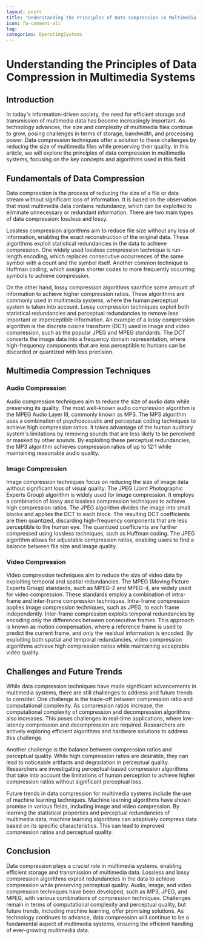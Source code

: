 ```yaml
---
layout: posts
title: "Understanding the Principles of Data Compression in Multimedia Systems"
icon: fa-comment-alt
tag:      
categories: OperatingSystems
---
```



# Understanding the Principles of Data Compression in Multimedia Systems

## Introduction

In today's information-driven society, the need for efficient storage and transmission of multimedia data has become increasingly important. As technology advances, the size and complexity of multimedia files continue to grow, posing challenges in terms of storage, bandwidth, and processing power. Data compression techniques offer a solution to these challenges by reducing the size of multimedia files while preserving their quality. In this article, we will explore the principles of data compression in multimedia systems, focusing on the key concepts and algorithms used in this field.

## Fundamentals of Data Compression

Data compression is the process of reducing the size of a file or data stream without significant loss of information. It is based on the observation that most multimedia data contains redundancy, which can be exploited to eliminate unnecessary or redundant information. There are two main types of data compression: lossless and lossy.

Lossless compression algorithms aim to reduce file size without any loss of information, enabling the exact reconstruction of the original data. These algorithms exploit statistical redundancies in the data to achieve compression. One widely used lossless compression technique is run-length encoding, which replaces consecutive occurrences of the same symbol with a count and the symbol itself. Another common technique is Huffman coding, which assigns shorter codes to more frequently occurring symbols to achieve compression.

On the other hand, lossy compression algorithms sacrifice some amount of information to achieve higher compression ratios. These algorithms are commonly used in multimedia systems, where the human perceptual system is taken into account. Lossy compression techniques exploit both statistical redundancies and perceptual redundancies to remove less important or imperceptible information. An example of a lossy compression algorithm is the discrete cosine transform (DCT) used in image and video compression, such as the popular JPEG and MPEG standards. The DCT converts the image data into a frequency domain representation, where high-frequency components that are less perceptible to humans can be discarded or quantized with less precision.

## Multimedia Compression Techniques

### Audio Compression

Audio compression techniques aim to reduce the size of audio data while preserving its quality. The most well-known audio compression algorithm is the MPEG Audio Layer III, commonly known as MP3. The MP3 algorithm uses a combination of psychoacoustic and perceptual coding techniques to achieve high compression ratios. It takes advantage of the human auditory system's limitations by removing sounds that are less likely to be perceived or masked by other sounds. By exploiting these perceptual redundancies, the MP3 algorithm achieves compression ratios of up to 12:1 while maintaining reasonable audio quality.

### Image Compression

Image compression techniques focus on reducing the size of image data without significant loss of visual quality. The JPEG (Joint Photographic Experts Group) algorithm is widely used for image compression. It employs a combination of lossy and lossless compression techniques to achieve high compression ratios. The JPEG algorithm divides the image into small blocks and applies the DCT to each block. The resulting DCT coefficients are then quantized, discarding high-frequency components that are less perceptible to the human eye. The quantized coefficients are further compressed using lossless techniques, such as Huffman coding. The JPEG algorithm allows for adjustable compression ratios, enabling users to find a balance between file size and image quality.

### Video Compression

Video compression techniques aim to reduce the size of video data by exploiting temporal and spatial redundancies. The MPEG (Moving Picture Experts Group) standards, such as MPEG-2 and MPEG-4, are widely used for video compression. These standards employ a combination of intra-frame and inter-frame compression techniques. Intra-frame compression applies image compression techniques, such as JPEG, to each frame independently. Inter-frame compression exploits temporal redundancies by encoding only the differences between consecutive frames. This approach is known as motion compensation, where a reference frame is used to predict the current frame, and only the residual information is encoded. By exploiting both spatial and temporal redundancies, video compression algorithms achieve high compression ratios while maintaining acceptable video quality.

## Challenges and Future Trends

While data compression techniques have made significant advancements in multimedia systems, there are still challenges to address and future trends to consider. One challenge is the trade-off between compression ratio and computational complexity. As compression ratios increase, the computational complexity of compression and decompression algorithms also increases. This poses challenges in real-time applications, where low-latency compression and decompression are required. Researchers are actively exploring efficient algorithms and hardware solutions to address this challenge.

Another challenge is the balance between compression ratios and perceptual quality. While high compression ratios are desirable, they can lead to noticeable artifacts and degradation in perceptual quality. Researchers are investigating perceptual-based compression algorithms that take into account the limitations of human perception to achieve higher compression ratios without significant perceptual loss.

Future trends in data compression for multimedia systems include the use of machine learning techniques. Machine learning algorithms have shown promise in various fields, including image and video compression. By learning the statistical properties and perceptual redundancies of multimedia data, machine learning algorithms can adaptively compress data based on its specific characteristics. This can lead to improved compression ratios and perceptual quality.

## Conclusion

Data compression plays a crucial role in multimedia systems, enabling efficient storage and transmission of multimedia data. Lossless and lossy compression algorithms exploit redundancies in the data to achieve compression while preserving perceptual quality. Audio, image, and video compression techniques have been developed, such as MP3, JPEG, and MPEG, with various combinations of compression techniques. Challenges remain in terms of computational complexity and perceptual quality, but future trends, including machine learning, offer promising solutions. As technology continues to advance, data compression will continue to be a fundamental aspect of multimedia systems, ensuring the efficient handling of ever-growing multimedia data.